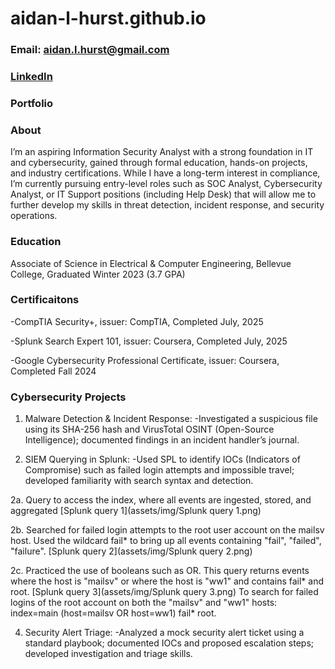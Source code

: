 # aidan-l-hurst.github.io
### Email: aidan.l.hurst@gmail.com
### [LinkedIn](https://www.linkedin.com/in/aidan-hurst-445453303 )
### Portfolio
### About
I’m an aspiring Information Security Analyst with a strong foundation in IT and 
cybersecurity, gained through formal education, hands-on projects, and industry 
certifications. While I have a long-term interest in compliance, I’m currently 
pursuing entry-level roles such as SOC Analyst, Cybersecurity Analyst, or IT 
Support positions (including Help Desk) that will allow me to further develop 
my skills in threat detection, incident response, and security operations.

### Education
Associate of Science in Electrical & Computer Engineering, Bellevue College, 
Graduated Winter 2023 (3.7 GPA)

### Certificaitons 
-CompTIA Security+, issuer: CompTIA, Completed July, 2025

-Splunk Search Expert 101, issuer: Coursera, Completed July, 2025

-Google Cybersecurity Professional Certificate, issuer: Coursera, Completed Fall 2024

### Cybersecurity Projects 
1. Malware Detection & Incident Response: 
-Investigated a suspicious file using its SHA-256 hash and VirusTotal OSINT 
(Open-Source Intelligence); documented findings in an incident handler’s journal.

2. SIEM Querying in Splunk: 
-Used SPL to identify IOCs (Indicators of Compromise) such as failed login attempts 
and impossible travel; developed familiarity with search syntax and detection.

2a. Query to access the index, where all events are ingested, stored, and aggregated [Splunk query 1](assets/img/Splunk query 1.png)

2b. Searched for failed login attempts to the root user account on the mailsv host. Used
the wildcard fail* to bring up all events containing "fail", "failed", "failure". [Splunk query 2](assets/img/Splunk query 2.png)

2c. Practiced the use of booleans such as OR. This query returns events where the host is "mailsv" or where the host is "ww1" and contains fail* and root. [Splunk query 3](assets/img/Splunk query 3.png)
    To search for failed logins of the root account on both the "mailsv" and "ww1" hosts: index=main (host=mailsv OR host=ww1) fail* root. 
   
4. Security Alert Triage: 
-Analyzed a mock security alert ticket using a standard playbook; documented IOCs 
and proposed escalation steps; developed investigation and triage skills.

